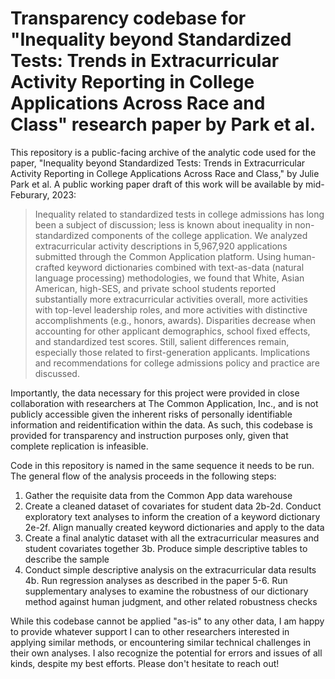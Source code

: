 # Transparency codebase for "Inequality beyond Standardized Tests: Trends in Extracurricular Activity Reporting in College Applications Across Race and Class" research paper by Park et al.

This repository is a public-facing archive of the analytic code used for the paper, "Inequality beyond Standardized Tests: Trends in Extracurricular Activity Reporting in College Applications Across Race and Class," by Julie Park et al. A public working paper draft of this work will be available by mid-Feburary, 2023:

>Inequality related to standardized tests in college admissions has long been a subject of discussion; less is known about inequality in non-standardized components of the college application. We analyzed extracurricular activity descriptions in 5,967,920 applications submitted through the Common Application platform. Using human-crafted keyword dictionaries combined with text-as-data (natural language processing) methodologies, we found that White, Asian American, high-SES, and private school students reported substantially more extracurricular activities overall, more activities with top-level leadership roles, and more activities with distinctive accomplishments (e.g., honors, awards). Disparities decrease when accounting for other applicant demographics, school fixed effects, and standardized test scores. Still, salient differences remain, especially those related to first-generation applicants. Implications and recommendations for college admissions policy and practice are discussed.

Importantly, the data necessary for this project were provided in close collaboration with researchers at The Common Application, Inc., and is not publicly accessible given the inherent risks of personally identifiable information and reidentification within the data. As such, this codebase is provided for transparency and instruction purposes only, given that complete replication is infeasible.

Code in this repository is named in the same sequence it needs to be run. The general flow of the analysis proceeds in the following steps:
1. Gather the requisite data from the Common App data warehouse
2. Create a cleaned dataset of covariates for student data
2b-2d. Conduct exploratory text analyses to inform the creation of a keyword dictionary
2e-2f. Align manually created keyword dictionaries and apply to the data
3. Create a final analytic dataset with all the extracurricular measures and student covariates together
3b. Produce simple descriptive tables to describe the sample
4. Conduct simple descriptive analysis on the extracurricular data results
4b. Run regression analyses as described in the paper
5-6. Run supplementary analyses to examine the robustness of our dictionary method against human judgment, and other related robustness checks

While this codebase cannot be applied "as-is" to any other data, I am happy to provide whatever support I can to other researchers interested in applying similar methods, or encountering similar technical challenges in their own analyses. I also recognize the potential for errors and issues of all kinds, despite my best efforts. Please don't hesitate to reach out!
